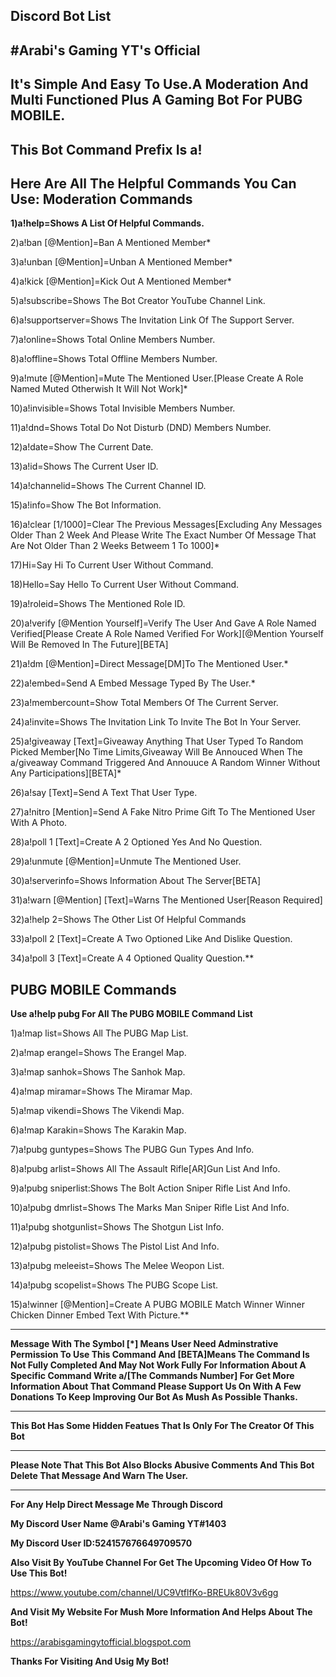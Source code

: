 Discord Bot List
----------------
#Arabi's Gaming YT's Official
-----------------------------
It's Simple And Easy To Use.A Moderation And Multi Functioned Plus A Gaming Bot For PUBG MOBILE.
------------------------------------------------------------------------------------------------
This Bot Command Prefix Is a! 
-----------------------------
Here Are All The Helpful Commands You Can Use: Moderation Commands
------------------------------------------------------------------
**1)a!help=Shows A List Of Helpful Commands.**

2)a!ban [@Mention]=Ban A Mentioned Member*

3)a!unban [@Mention]=Unban A Mentioned Member*

4)a!kick [@Mention]=Kick Out A Mentioned Member*

5)a!subscribe=Shows The Bot Creator YouTube Channel Link.

6)a!supportserver=Shows The Invitation Link Of The Support Server.

7)a!online=Shows Total Online Members Number.

8)a!offline=Shows Total Offline Members Number.

9)a!mute [@Mention]=Mute The Mentioned User.[Please Create A Role Named Muted Otherwish It Will Not Work]*

10)a!invisible=Shows Total Invisible Members Number.

11)a!dnd=Shows Total Do Not Disturb (DND) Members Number.

12)a!date=Show The Current Date.

13)a!id=Shows The Current User ID.

14)a!channelid=Shows The Current Channel ID.

15)a!info=Show The Bot Information.

16)a!clear [1/1000]=Clear The Previous Messages[Excluding Any Messages Older Than 2 Week And Please Write The Exact Number Of Message That Are Not Older Than 2 Weeks Betweem 1 To 1000]*

17)Hi=Say Hi To Current User Without Command.

18)Hello=Say Hello To Current User Without Command.

19)a!roleid=Shows The Mentioned Role ID.

20)a!verify [@Mention Yourself]=Verify The User And Gave A Role Named Verified[Please Create A Role Named Verified For Work][@Mention Yourself Will Be Removed In The Future][BETA]

21)a!dm [@Mention]=Direct Message[DM]To The Mentioned User.*

22)a!embed=Send A Embed Message Typed By The User.*

23)a!membercount=Show Total Members Of The Current Server.

24)a!invite=Shows The Invitation Link To Invite The Bot In Your Server.

25)a!giveaway [Text]=Giveaway Anything That User Typed To Random Picked Member[No Time Limits,Giveaway Will Be Annouced When The a/giveaway Command Triggered And Annouuce A Random Winner Without Any Participations][BETA]*

26)a!say [Text]=Send A Text That User Type.

27)a!nitro [Mention]=Send A Fake Nitro Prime Gift To The Mentioned User With A Photo.

28)a!poll 1 [Text]=Create A 2 Optioned Yes And No Question.

29)a!unmute [@Mention]=Unmute The Mentioned User.

30)a!serverinfo=Shows Information About The Server[BETA]

31)a!warn [@Mention] [Text]=Warns The Mentioned User[Reason Required]

32)a!help 2=Shows The Other List Of Helpful Commands

33)a!poll 2 [Text]=Create A Two Optioned Like And Dislike Question.

34)a!poll 3 [Text]=Create A 4 Optioned Quality Question.**

**PUBG MOBILE Commands**
--------------------

**Use a!help pubg For All The PUBG MOBILE Command List**

1)a!map list=Shows All The PUBG Map List.

2)a!map erangel=Shows The Erangel Map.

3)a!map sanhok=Shows The Sanhok Map.

4)a!map miramar=Shows The Miramar Map.

5)a!map vikendi=Shows The Vikendi Map.

6)a!map Karakin=Shows The Karakin Map.

7)a!pubg guntypes=Shows The PUBG Gun Types And Info.

8)a!pubg arlist=Shows All The Assault Rifle[AR]Gun List And Info.

9)a!pubg sniperlist:Shows The Bolt Action Sniper Rifle List And Info.

10)a!pubg dmrlist=Shows The Marks Man Sniper Rifle List And Info.

11)a!pubg shotgunlist=Shows The Shotgun List Info.

12)a!pubg pistolist=Shows The Pistol List And Info.

13)a!pubg meleeist=Shows The Melee Weopon List.

14)a!pubg scopelist=Shows The PUBG Scope List.

15)a!winner [@Mention]=Create A PUBG MOBILE Match Winner Winner Chicken Dinner Embed Text With Picture.**
_________________________________________________________________________________________________________________________________________________________________________________

**Message With The Symbol [*] Means User Need Adminstrative Permission To Use This Command And [BETA]Means The Command Is Not Fully Completed And May Not Work Fully For Information About A Specific Command Write a/[The Commands Number] For Get More Information About That Command Please Support Us On With A Few Donations To Keep Improving Our Bot As Mush As Possible Thanks.**
_________________________________________________________________________________________________________________________________________________________________________________
**This Bot Has Some Hidden Featues That Is Only For The Creator Of This Bot**
_________________________________________________________________________
**Please Note That This Bot Also Blocks Abusive Comments And This Bot Delete That Message And Warn The User.**

__________________________________________________________________________________________________________
**For Any Help Direct Message Me Through Discord**

**My Discord User Name @Arabi's Gaming YT#1403**

**My Discord User ID:524157676649709570**

**Also Visit By YouTube Channel For Get The Upcoming Video Of How To Use This Bot!**

https://www.youtube.com/channel/UC9VtflfKo-BREUk80V3v6gg

**And Visit My Website For Mush More Information And Helps About The Bot!**

https://arabisgamingytofficial.blogspot.com

**Thanks For Visiting And Usig My Bot!**
